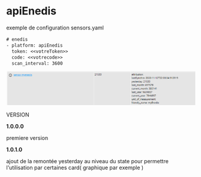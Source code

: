 # apiEnedis

exemple de configuration sensors.yaml

```
# enedis
- platform: apiEnedis
  token: <<votreToken>>
  code: <<votrecode>>
  scan_interval: 3600
```

![picture](img/sensor_v2.png)


VERSION

**1.0.0.0**

premiere version

**1.0.1.0**

ajout de la remontée yesterday au niveau du state pour permettre l'utilisation par certaines card( graphique par exemple )